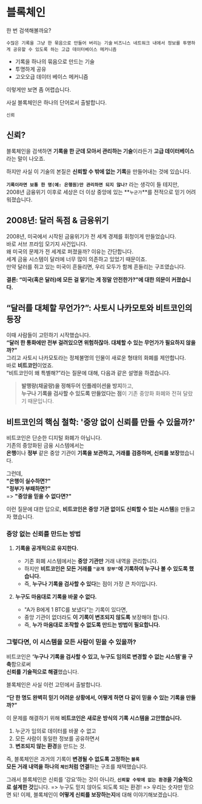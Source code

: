 # 블록체인

한 번 검색해볼까요?

`수많은 기록을 그냥 한 묶음으로 만들어 버리는 기술`
`비즈니스 네트워크 내에서 정보를 투명하게 공유할 수 있도록 하는 고급 데이터베이스 메커니즘`

- 기록을 하나의 묶음으로 만드는 기술
- 투명하게 공유
- 고오오급 데이터 베이스 메커니즘

이렇게만 보면 좀 어렵습니다.

사실 블록체인은 하나의 단어로서 출발합니다.

`신뢰`

## 신뢰?

블록체인을 검색하면 **기록을 한 군데 모아서 관리하는 기술**이라든가 **고급 데이터베이스**라는 말이 나오죠.

하지만 사실 이 기술의 본질은 **신뢰할 수 밖에 없는 기록**을 만들어내는 것에 있습니다.

**`기록이라면 보통 한 명(예: 은행원)만 관리하면 되지 않나?`** 라는 생각이 들 테지만,  
2008년 금융위기 이후로 세상은 더 이상 중앙에 있는 **`누군가`**를 전적으로 믿기 어려워졌습니다.

## 2008년: 달러 독점 & 금융위기

2008년, 미국에서 시작된 금융위기가 전 세계 경제를 휘청이게 만들었습니다.  
바로 서브 프라임 모기지 사건입니다.  
왜 미국의 문제가 전 세계로 퍼졌을까? 이유는 간단합니다.  
세계 금융 시스템이 달러에 너무 많이 의존하고 있었기 때문이죠.  
만약 달러를 쥐고 있는 미국이 흔들리면, 우리 모두가 함께 흔들리는 구조였습니다.

**결론: “미국(혹은 달러)에 모든 걸 맡기는 게 정말 안전한가?”에 대한 의문이 커졌습니다.**

## “달러를 대체할 무언가?”: 사토시 나카모토와 비트코인의 등장

이때 사람들이 고민하기 시작했습니다.  
**“달러 한 통화에만 전부 걸려있으면 위험하잖아. 대체할 수 있는 무언가가 필요하지 않을까?”**  
그리고 사토시 나카모토라는 정체불명의 인물이 새로운 형태의 화폐를 제안합니다.  
바로 **비트코인**이었죠.  
“비트코인이 왜 특별해?”라는 질문에 대해, 다음과 같은 설명을 하겠습니다.

> **발행량(채굴량)을 정해두어 인플레이션을 방지**하고,  
> **누구나 기록을 검사할 수 있도록 만들었다는 점**이 기존 중앙화 화폐와 전혀 달랐기 때문입니다.

## 비트코인의 핵심 철학: '중앙 없이 신뢰를 만들 수 있을까?'

비트코인은 단순한 디지털 화폐가 아닙니다.  
기존의 중앙화된 금융 시스템에서는  
**은행**이나 **정부** 같은 중앙 기관이 **기록을 보관하고, 거래를 검증하며, 신뢰를 보장**했습니다.

그런데,  
**"은행이 실수하면?"**  
**"정부가 부패하면?"**  
=> **"중앙을 믿을 수 없다면?"**

이런 질문에 대한 답으로, **비트코인은 중앙 기관 없이도 신뢰할 수 있는 시스템**을 만들고자 했습니다.

### 중앙 없는 신뢰를 만드는 방법

1. **기록을 공개적으로 유지한다.**

   - 기존 화폐 시스템에서는 **중앙 기관만** 거래 내역을 관리합니다.
   - 하지만 **비트코인은 모든 거래를 `"공개 장부"`에 기록하여 누구나 볼 수 있도록 했습니다.**
   - 즉, **누구나 기록을 검사할 수 있다**는 점이 가장 큰 차이입니다.

2. **누구도 마음대로 기록을 바꿀 수 없다.**

   - "A가 B에게 1 BTC를 보냈다"는 기록이 있다면,
   - 중앙 기관이 없더라도 **이 기록이 변조되지 않도록** 보장해야 합니다.
   - 즉, **누가 마음대로 조작할 수 없도록 만드는 방법이 필요합니다.**

### 그렇다면, 이 시스템을 모든 사람이 믿을 수 있을까?

비트코인은 **‘누구나 기록을 검사할 수 있고, 누구도 임의로 변경할 수 없는 시스템’을 구축**함으로써  
**신뢰를 기술적으로 해결**했습니다.

블록체인은 사실 이런 고민에서 출발합니다.

**“단 한 명도 완벽히 믿기 어려운 상황에서, 어떻게 하면 다 같이 믿을 수 있는 기록을 만들까?”**

이 문제를 해결하기 위해 **비트코인은 새로운 방식의 기록 시스템을 고안했습니다.**

1. 누군가 임의로 데이터를 바꿀 수 없고
2. 모든 사람이 동일한 정보를 공유하면서
3. **변조되지 않는 환경**을 만드는 것.

즉, 블록체인은 과거의 기록이 **변경될 수 없도록 고정하는 `블록`**  
**모든 거래 내역을 하나의 `체인`처럼 연결**하는 구조를 채택했습니다.

그래서 블록체인은 신뢰를 ‘강요’하는 것이 아니라, **`신뢰할 수밖에 없는 환경`을 기술적으로 설계한 것**입니다.
=> 누구도 믿지 않아도 되도록 되는 환경!
=> 우리는 숫자만 믿으면 되!
이제, 블록체인이 **어떻게 신뢰를 보장하는지**에 대해 이야기해보겠습니다.
